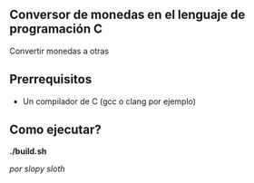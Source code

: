 ## Conversor de monedas en el lenguaje de programación C

Convertir monedas a otras

## Prerrequisitos

-   Un compilador de C (gcc o clang por ejemplo)

## Como ejecutar?

**./build.sh**

_por slopy sloth_
